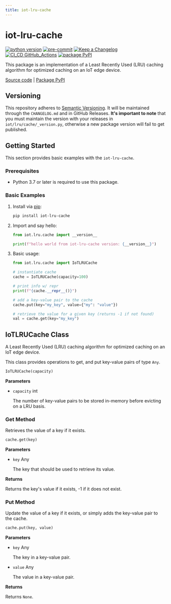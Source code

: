 ```yaml
---
title: iot-lru-cache
---
```


# iot-lru-cache

[![python version](https://img.shields.io/badge/python_v3.9-blue?logo=python&logoColor=yellow)](https://www.python.org/) [![pre-commit](https://img.shields.io/badge/pre--commit-blue?logo=pre-commit&logoColor=FAB040)](https://pre-commit.com/) [![Keep a Changelog](https://img.shields.io/badge/keep_a_changelog-blue?logo=keepachangelog&logoColor=E05735)](https://keepachangelog.com/en/1.0.0/) [![CI_CD GitHub_Actions](https://img.shields.io/badge/GitHub_Actions-blue?logo=githubactions&logoColor=black)](https://github.com/features/actions) [![package PyPI](https://img.shields.io/badge/PyPI-blue?logo=PyPI&logoColor=yellow)](https://pypi.org/)

This package is an implementation of a Least Recently Used (LRU) caching algorithm for optimized caching on an IoT edge device.

[Source code](https://github.com/dgonzo27/py-iot-utils/tree/master/iot-lru-cache) | [Package PyPI](https://pypi.org/project/iot-lru-cache/)

## Versioning

This repository adheres to [Semantic Versioning](https://semver.org/spec/v2.0.0.html). It will be maintained through the `CHANGELOG.md` and in GitHub Releases. **It's important to note** that you must maintain the version with your releases in `iot/lru/cache/_version.py`, otherwise a new package version will fail to get published.

## Getting Started

This section provides basic examples with the `iot-lru-cache`.

### Prerequisites

- Python 3.7 or later is required to use this package.

### Basic Examples

1. Install via [pip](https://pypi.org/project/pip/):

   ```sh
   pip install iot-lru-cache
   ```

2. Import and say hello:

   ```python
   from iot.lru.cache import __version__

   print(f"hello world from iot-lru-cache version: {__version__}")
   ```

3. Basic usage:

   ```python
   from iot.lru.cache import IoTLRUCache

   # instantiate cache
   cache = IoTLRUCache(capacity=100)

   # print info w/ repr
   print(f"{cache.__repr__()}")

   # add a key-value pair to the cache
   cache.put(key="my_key", value={"my": "value"})

   # retrieve the value for a given key (returns -1 if not found)
   val = cache.get(key="my_key")
   ```

## IoTLRUCache Class

A Least Recently Used (LRU) caching algorithm for optimized caching on an IoT edge device.

This class provides operations to get, and put key-value pairs of type `Any`.

```python
IoTLRUCache(capacity)
```

**Parameters**

- `capacity` int

  The number of key-value pairs to be stored in-memory before evicting on a LRU basis.

### Get Method

Retrieves the value of a key if it exists.

```python
cache.get(key)
```

**Parameters**

- `key` Any

  The key that should be used to retrieve its value.

**Returns**

Returns the key's value if it exists, -1 if it does not exist.

### Put Method

Update the value of a key if it exists, or simply adds the key-value pair to the cache.

```python
cache.put(key, value)
```

**Parameters**

- `key` Any

  The key in a key-value pair.

- `value` Any

  The value in a key-value pair.

**Returns**

Returns `None`.
